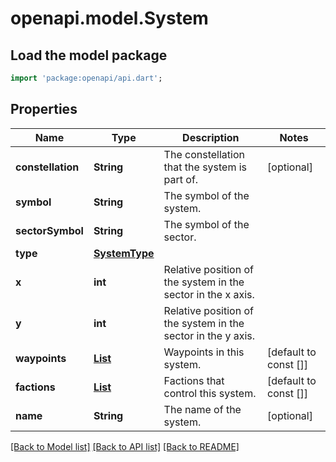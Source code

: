 # openapi.model.System

## Load the model package
```dart
import 'package:openapi/api.dart';
```

## Properties
Name | Type | Description | Notes
------------ | ------------- | ------------- | -------------
**constellation** | **String** | The constellation that the system is part of. | [optional] 
**symbol** | **String** | The symbol of the system. | 
**sectorSymbol** | **String** | The symbol of the sector. | 
**type** | [**SystemType**](SystemType.md) |  | 
**x** | **int** | Relative position of the system in the sector in the x axis. | 
**y** | **int** | Relative position of the system in the sector in the y axis. | 
**waypoints** | [**List<SystemWaypoint>**](SystemWaypoint.md) | Waypoints in this system. | [default to const []]
**factions** | [**List<SystemFaction>**](SystemFaction.md) | Factions that control this system. | [default to const []]
**name** | **String** | The name of the system. | [optional] 

[[Back to Model list]](../README.md#documentation-for-models) [[Back to API list]](../README.md#documentation-for-api-endpoints) [[Back to README]](../README.md)


